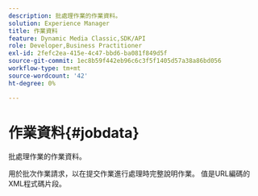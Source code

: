 ```yaml
---
description: 批處理作業的作業資料。
solution: Experience Manager
title: 作業資料
feature: Dynamic Media Classic,SDK/API
role: Developer,Business Practitioner
exl-id: 2fefc2ea-415e-4c47-bbd6-ba081f849d5f
source-git-commit: 1ec8b59f442eb96c6c3f5f1405d57a38a86bd056
workflow-type: tm+mt
source-wordcount: '42'
ht-degree: 0%

---
```


# 作業資料{#jobdata}

批處理作業的作業資料。

用於批次作業請求，以在提交作業進行處理時完整說明作業。 值是URL編碼的XML程式碼片段。
